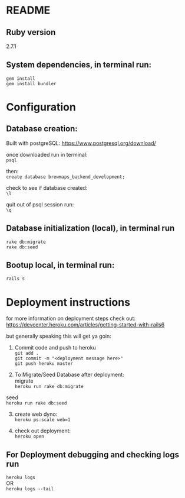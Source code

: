 # README

## Ruby version

2.7.1

## System dependencies, in terminal run:

`gem install` <br/>
`gem install bundler`

# Configuration

## Database creation:

Built with postgreSQL: https://www.postgresql.org/download/

once downloaded run in terminal:<br/>
`psql`

then:<br/>
`create database brewmaps_backend_development;`

check to see if database created:<br/>
`\l`

quit out of psql session run:<br/>
`\q`

## Database initialization (local), in terminal run

`rake db:migrate`<br/>
`rake db:seed`

## Bootup local, in terminal run:

`rails s`<br/>

# Deployment instructions

for more information on deployment steps check out:<br/>
https://devcenter.heroku.com/articles/getting-started-with-rails6

but generally speaking this will get ya goin:

1. Commit code and push to heroku<br/>
   `git add .`<br/>
   `git commit -m "<deployment message here>"`<br/>
   `git push heroku master`

2. To Migrate/Seed Database after deployment:<br/>
   migrate<br/>
   `heroku run rake db:migrate`<br/>

seed<br/>
`heroku run rake db:seed`<br/>

3. create web dyno:<br/>
   `heroku ps:scale web=1`<br/>

4. check out deployment:<br/>
   `heroku open`<br/>

## For Deployment debugging and checking logs run

`heroku logs`<br/>
OR<br/>
`heroku logs --tail`<br/>
